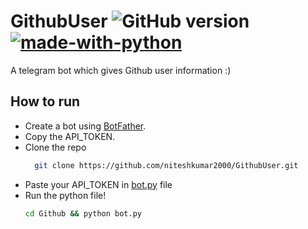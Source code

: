 # GithubUser ![GitHub version](https://d25lcipzij17d.cloudfront.net/badge.svg?id=gh&type=6&v=1.1&x2=0) [![made-with-python](https://img.shields.io/badge/Made%20with-Python-1f425f.svg)](https://www.python.org/)

A telegram bot which gives Github user information :)

## How to run
- Create a bot using [BotFather](https://t.me/BotFather).
- Copy the API_TOKEN.
- Clone the repo
  ```bash
    git clone https://github.com/niteshkumar2000/GithubUser.git
  ```
- Paste your API_TOKEN in [bot.py](https://github.com/niteshkumar2000/GithubUser/blob/master/Github/bot.py#L17) file
- Run the python file!
  ```bash
  cd Github && python bot.py
  ```